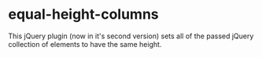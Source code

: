 equal-height-columns
====================

This jQuery plugin (now in it's second version) sets all of the passed jQuery collection of elements to have the same height.

